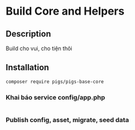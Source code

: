 # Build Core and Helpers


## Description
Build cho vui, cho tiện thôi

## Installation

```bash
composer require pigs/pigs-base-core
```

### Khai báo service  config/app.php
```php

```
### Publish config, asset, migrate, seed data

```bash

```